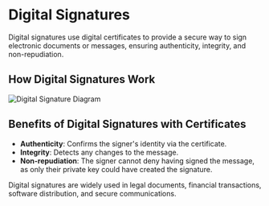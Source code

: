 # Digital Signatures

Digital signatures use digital certificates to provide a secure way to sign electronic documents or messages, ensuring authenticity, integrity, and non-repudiation.

## How Digital Signatures Work

![Digital Signature Diagram](https://upload.wikimedia.org/wikipedia/commons/thumb/2/2b/Digital_Signature_diagram.svg/960px-Digital_Signature_diagram.svg.png)


## Benefits of Digital Signatures with Certificates

- **Authenticity**: Confirms the signer's identity via the certificate.
- **Integrity**: Detects any changes to the message.
- **Non-repudiation**: The signer cannot deny having signed the message, as only their private key could have created the signature.

Digital signatures are widely used in legal documents, financial transactions, software distribution, and secure communications.